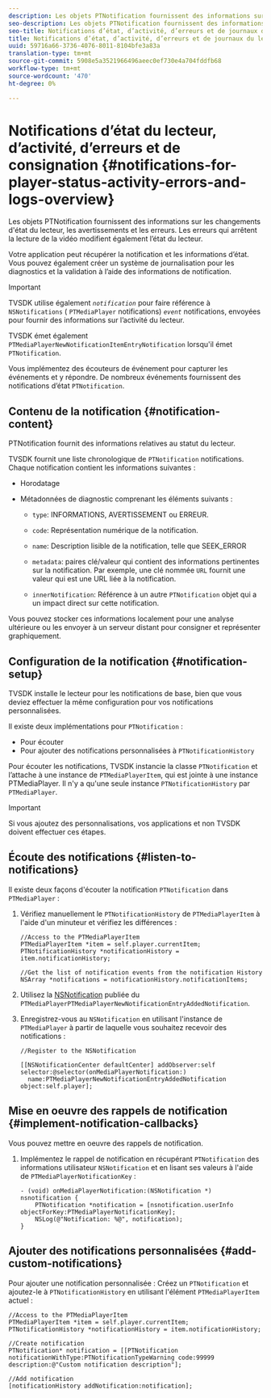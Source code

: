 ```yaml
---
description: Les objets PTNotification fournissent des informations sur les changements d'état du lecteur, les avertissements et les erreurs. Les erreurs qui arrêtent la lecture de la vidéo modifient également l’état du lecteur.
seo-description: Les objets PTNotification fournissent des informations sur les changements d'état du lecteur, les avertissements et les erreurs. Les erreurs qui arrêtent la lecture de la vidéo modifient également l’état du lecteur.
seo-title: Notifications d’état, d’activité, d’erreurs et de journaux du lecteur
title: Notifications d’état, d’activité, d’erreurs et de journaux du lecteur
uuid: 59716a66-3736-4076-8011-8104bfe3a83a
translation-type: tm+mt
source-git-commit: 5908e5a3521966496aeec0ef730e4a704fddfb68
workflow-type: tm+mt
source-wordcount: '470'
ht-degree: 0%

---
```



# Notifications d’état du lecteur, d’activité, d’erreurs et de consignation {#notifications-for-player-status-activity-errors-and-logs-overview}

Les objets PTNotification fournissent des informations sur les changements d&#39;état du lecteur, les avertissements et les erreurs. Les erreurs qui arrêtent la lecture de la vidéo modifient également l’état du lecteur.

Votre application peut récupérer la notification et les informations d’état. Vous pouvez également créer un système de journalisation pour les diagnostics et la validation à l’aide des informations de notification.

>[!IMPORTANT]
>
>TVSDK utilise également *`notification`* pour faire référence à `NSNotifications` ( `PTMediaPlayer` notifications) *`event`* notifications, envoyées pour fournir des informations sur l’activité du lecteur.

TVSDK émet également `PTMediaPlayerNewNotificationItemEntryNotification` lorsqu&#39;il émet `PTNotification`.

Vous implémentez des écouteurs de événement pour capturer les événements et y répondre. De nombreux événements fournissent des notifications d’état `PTNotification`.

## Contenu de la notification {#notification-content}

PTNotification fournit des informations relatives au statut du lecteur.

TVSDK fournit une liste chronologique de `PTNotification` notifications. Chaque notification contient les informations suivantes :

* Horodatage
* Métadonnées de diagnostic comprenant les éléments suivants :

   * `type`: INFORMATIONS, AVERTISSEMENT ou ERREUR.
   * `code`: Représentation numérique de la notification.
   * `name`: Description lisible de la notification, telle que SEEK_ERROR
   * `metadata`: paires clé/valeur qui contient des informations pertinentes sur la notification. Par exemple, une clé nommée `URL` fournit une valeur qui est une URL liée à la notification.

   * `innerNotification`: Référence à un autre  `PTNotification` objet qui a un impact direct sur cette notification.

Vous pouvez stocker ces informations localement pour une analyse ultérieure ou les envoyer à un serveur distant pour consigner et représenter graphiquement.

## Configuration de la notification {#notification-setup}

TVSDK installe le lecteur pour les notifications de base, bien que vous deviez effectuer la même configuration pour vos notifications personnalisées.

Il existe deux implémentations pour `PTNotification` :

* Pour écouter
* Pour ajouter des notifications personnalisées à `PTNotificationHistory`

Pour écouter les notifications, TVSDK instancie la classe `PTNotification` et l’attache à une instance de `PTMediaPlayerItem`, qui est jointe à une instance PTMediaPlayer. Il n&#39;y a qu&#39;une seule instance `PTNotificationHistory` par `PTMediaPlayer`.

>[!IMPORTANT]
>
>Si vous ajoutez des personnalisations, vos applications et non TVSDK doivent effectuer ces étapes.

## Écoute des notifications {#listen-to-notifications}

Il existe deux façons d&#39;écouter la notification `PTNotification` dans `PTMediaPlayer` :

1. Vérifiez manuellement le `PTNotificationHistory` de `PTMediaPlayerItem` à l&#39;aide d&#39;un minuteur et vérifiez les différences :

   ```
   //Access to the PTMediaPlayerItem  
   PTMediaPlayerItem *item = self.player.currentItem; 
   PTNotificationHistory *notificationHistory = item.notificationHistory; 
   
   //Get the list of notification events from the notification History  
   NSArray *notifications = notificationHistory.notificationItems;
   ```

1. Utilisez la [NSNotification](https://developer.apple.com/library/mac/%23documentation/Cocoa/Reference/Foundation/Classes/NSNotification_Class/Reference/Reference.html) publiée du `PTMediaPlayerPTMediaPlayerNewNotificationEntryAddedNotification`.
1. Enregistrez-vous au `NSNotification` en utilisant l&#39;instance de `PTMediaPlayer` à partir de laquelle vous souhaitez recevoir des notifications :

   ```
   //Register to the NSNotification 
   
   [[NSNotificationCenter defaultCenter] addObserver:self selector:@selector(onMediaPlayerNotification:)  
     name:PTMediaPlayerNewNotificationEntryAddedNotification object:self.player];
   ```

## Mise en oeuvre des rappels de notification {#implement-notification-callbacks}

Vous pouvez mettre en oeuvre des rappels de notification.

1. Implémentez le rappel de notification en récupérant `PTNotification` des informations utilisateur `NSNotification` et en lisant ses valeurs à l&#39;aide de `PTMediaPlayerNotificationKey` :

   ```
   - (void) onMediaPlayerNotification:(NSNotification *) nsnotification { 
       PTNotification *notification = [nsnotification.userInfo objectForKey:PTMediaPlayerNotificationKey]; 
       NSLog(@"Notification: %@", notification); 
   }
   ```

## Ajouter des notifications personnalisées {#add-custom-notifications}

Pour ajouter une notification personnalisée :
Créez un `PTNotification` et ajoutez-le à `PTNotificationHistory` en utilisant l&#39;élément `PTMediaPlayerItem` actuel :

```
//Access to the PTMediaPlayerItem  
PTMediaPlayerItem *item = self.player.currentItem; 
PTNotificationHistory *notificationHistory = item.notificationHistory; 
 
//Create notification 
PTNotification* notification = [[PTNotification notificationWithType:PTNotificationTypeWarning code:99999 description:@"Custom notification description"]; 
 
//Add notification 
[notificationHistory addNotification:notification];
```

